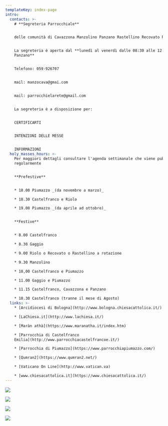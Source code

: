 ```yaml
---
templateKey: index-page
intro:
  contacts: >-
    # **Segreteria Parrocchiale**


    delle comunità di Cavazzona Manzolino Panzano Rastellino Recovato Riolo


    La segreteria è aperta dal **lunedì al venerdì dalle 08:30 alle 12:30 a
    Panzano**


    Telefono: 059-926707


    mail: manzocava@gmai.com


    mail: parrocchielarete@gmail.com


    La segreteria è a disposizione per:


    CERTIFICARTI


    INTENZIONI DELLE MESSE


    INFORMAZIONI
  holy_masses_hours: >-
    Per maggiori dettagli consultare l'agenda settimanale che viene pubblicata
    regolarmente


    **Prefestive**


    * 18.00 Piumazzo _(da novembre a marzo)_

    * 18.30 Castelfranco e Riolo

    * 19.00 Piumazzo _(da aprile ad ottobre)_


    **Festive**


    * 8.00 Castelfranco

    * 8.30 Gaggio

    * 9.00 Riolo o Recovato o Rastellino a rotazione

    * 9.30 Manzolino

    * 10,00 Castelfranco e Piumazzo

    * 11.00 Gaggio e Piumazzo

    * 11.15 Castelfranco, Cavazzona e Panzano

    * 18.30 Castelfranco (tranne il mese di Agosto)
  links: >-
    * [Arcidiocesi di Bologna](http://www.bologna.chiesacattolica.it/)

    * [LaChiesa.it](http://www.lachiesa.it/)

    * [Maràn athà](https://www.maranatha.it/index.htm)

    * [Parrocchia di Castelfranco
    Emilia](http://www.parrocchiacastelfrancoe.it/)

    * [Parrocchia di Piumazzo](https://www.parrocchiapiumazzo.com/)

    * [Qumran2](https://www.qumran2.net/)

    * [Vaticano On Line](http://www.vatican.va)

    * [www.chiesacattolica.it](https://www.chiesacattolica.it/)
---
```

![](/img/whatsapp-image-2020-02-28-at-09.59.28.jpeg)

![](/img/whatsapp-image-2020-02-28-at-10.08.01.jpeg)

![](/img/whatsapp-image-2020-01-30-at-08.19.49.jpeg)

![](/img/whatsapp-image-2019-11-01-at-19.37.24.jpeg)
